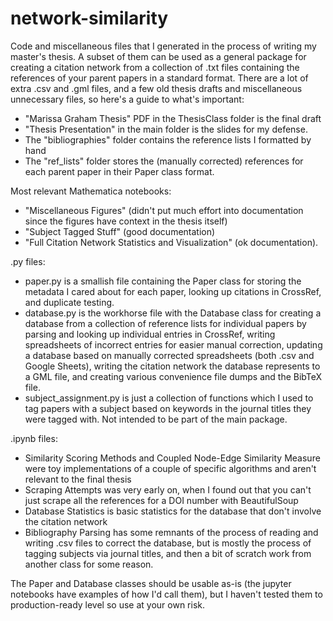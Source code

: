 # network-similarity

Code and miscellaneous files that I generated in the process of writing my master's thesis. A subset of them can be used as a general package for creating a citation network from a collection of .txt files containing the references of your parent papers in a standard format. There are a lot of extra .csv and .gml files, and a few old thesis drafts and miscellaneous unnecessary files, so here's a guide to what's important:

* "Marissa Graham Thesis" PDF in the ThesisClass folder is the final draft
* "Thesis Presentation" in the main folder is the slides for my defense.
* The "bibliographies" folder contains the reference lists I formatted by hand
* The "ref_lists" folder stores the (manually corrected) references for each parent paper in their Paper class format.

Most relevant Mathematica notebooks: 

* "Miscellaneous Figures" (didn't put much effort into documentation since the figures have context in the thesis itself)
* "Subject Tagged Stuff" (good documentation)
* "Full Citation Network Statistics and Visualization" (ok documentation). 

.py files:

* paper.py is a smallish file containing the Paper class for storing the metadata I cared about for each paper, looking up citations in CrossRef, and duplicate testing.
* database.py is the workhorse file with the Database class for creating a database from a collection of reference lists for individual papers by parsing and looking up individual entries in CrossRef, writing spreadsheets of incorrect entries for easier manual correction, updating a database based on manually corrected spreadsheets (both .csv and Google Sheets), writing the citation network the database represents to a GML file, and creating various convenience file dumps and the BibTeX file.
* subject_assignment.py is just a collection of functions which I used to tag papers with a subject based on keywords in the journal titles they were tagged with. Not intended to be part of the main package.

.ipynb files:

* Similarity Scoring Methods and Coupled Node-Edge Similarity Measure were toy implementations of a couple of specific algorithms and aren't relevant to the final thesis
* Scraping Attempts was very early on, when I found out that you can't just scrape all the references for a DOI number with BeautifulSoup
* Database Statistics is basic statistics for the database that don't involve the citation network
* Bibliography Parsing has some remnants of the process of reading and writing .csv files to correct the database, but is mostly the process of tagging subjects via journal titles, and then a bit of scratch work from another class for some reason.

The Paper and Database classes should be usable as-is (the jupyter notebooks have examples of how I'd call them), but I haven't tested them to production-ready level so use at your own risk. 
